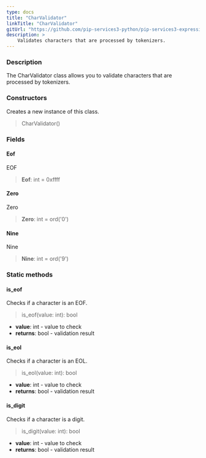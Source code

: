 ```yaml
---
type: docs
title: "CharValidator"
linkTitle: "CharValidator"
gitUrl: "https://github.com/pip-services3-python/pip-services3-expressions-python"
description: > 
    Validates characters that are processed by tokenizers.
---
```


### Description

The CharValidator class allows you to validate characters that are processed by tokenizers.

### Constructors
Creates a new instance of this class.

> CharValidator()


### Fields

<span class="hide-title-link">

#### Eof
EOF
> **Eof**: int = 0xffff

#### Zero
Zero
> **Zero**: int = ord('0')

#### Nine
Nine
> **Nine**: int = ord('9')

</span>

### Static methods

#### is_eof
Checks if a character is an EOF.

> is_eof(value: int): bool

- **value**: int - value to check
- **returns**: bool - validation result


#### is_eol
Checks if a character is an EOL.

> is_eol(value: int): bool

- **value**: int - value to check
- **returns**: bool - validation result

#### is_digit
Checks if a character is a digit.

> is_digit(value: int): bool

- **value**: int - value to check
- **returns**: bool - validation result
